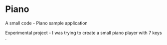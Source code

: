 Piano
=====

A small code - Piano sample application

Experimental project - I was trying to create a small piano player with 7 keys .
